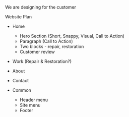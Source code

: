 We are designing for the customer

Website Plan

- Home
  - Hero Section (Short, Snappy, Visual, Call to Action)
  - Paragraph (Call to Action)
  - Two blocks - repair, restoration
  - Customer review
- Work (Repair & Restoration?)
- About
- Contact

- Common
  - Header menu
  - Site menu
  - Footer
